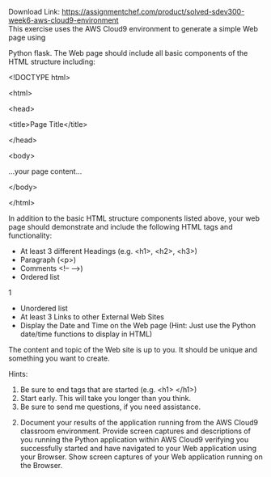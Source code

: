 Download Link: https://assignmentchef.com/product/solved-sdev300-week6-aws-cloud9-environment
<br>
This exercise  uses the AWS Cloud9 environment to generate a simple Web page using

Python flask. The Web page should include all basic components of the HTML structure including:

&lt;!DOCTYPE html&gt;

&lt;html&gt;

&lt;head&gt;

&lt;title&gt;Page Title&lt;/title&gt;

&lt;/head&gt;

&lt;body&gt;

…your page content…

&lt;/body&gt;

&lt;/html&gt;

In addition to the basic HTML structure components listed above, your web page should demonstrate and include the following HTML tags and functionality:

<ul>

 <li>At least 3 different Headings (e.g. &lt;h1&gt;, &lt;h2&gt;, &lt;h3&gt;)</li>

 <li>Paragraph (&lt;p&gt;)</li>

 <li>Comments &lt;!– –&gt;)</li>

 <li>Ordered list</li>

</ul>

1




<ul>

 <li>Unordered list</li>

 <li>At least 3 Links to other External Web Sites</li>

 <li>Display the Date and Time on the Web page (Hint: Just use the Python date/time functions to display in HTML)</li>

</ul>

The content and topic of the Web site is up to you. It should be unique and something you want to create.

Hints:

<ol>

 <li>Be sure to end tags that are started (e.g. &lt;h1&gt; &lt;/h1&gt;)</li>

 <li>Start early. This will take you longer than you think.</li>

 <li>Be sure to send me questions, if you need assistance.</li>

</ol>

2. Document your results of the application running from the AWS Cloud9 classroom environment.  Provide screen captures and descriptions of you running the Python application within AWS Cloud9 verifying you successfully started and have navigated to your Web application using your Browser. Show screen captures of your Web application running on the Browser.